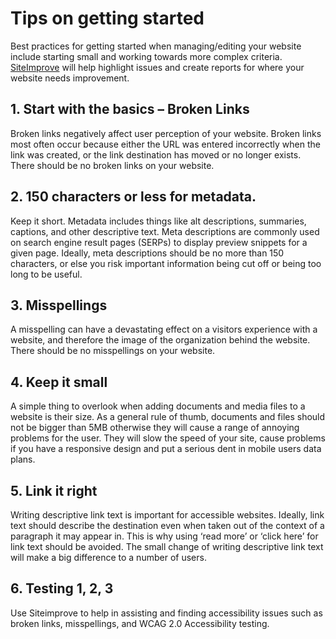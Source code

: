 # Tips on getting started
Best practices for getting started when managing/editing your website include starting small and working towards more complex criteria. [SiteImprove](http://my.siteimprove.com) will help highlight issues and create reports for where your website needs improvement.

## 1. Start with the basics – Broken Links
Broken links negatively affect user perception of your website. Broken links most often occur because either the URL was entered incorrectly when the link was created, or the link destination has moved or no longer exists. There should be no broken links on your website.

## 2. 150 characters or less for metadata.
Keep it short. Metadata includes things like alt descriptions, summaries, captions, and other descriptive text. Meta descriptions are commonly used on search engine result pages (SERPs) to display preview snippets for a given page. Ideally, meta descriptions should be no more than 150 characters, or else you risk important information being cut off or being too long to be useful.

## 3. Misspellings
A misspelling can have a devastating effect on a visitors experience with a website, and therefore the image of the organization behind the website. There should be no misspellings on your website.

## 4. Keep it small
A simple thing to overlook when adding documents and media files to a website is their size. As a general rule of thumb, documents and files should not be bigger than 5MB otherwise they will cause a range of annoying problems for the user. They will slow the speed of your site, cause problems if you have a responsive design and put a serious dent in mobile users data plans.

## 5. Link it right
Writing descriptive link text is important for accessible websites. Ideally, link text should describe the destination even when taken out of the context of a paragraph it may appear in. This is why using ‘read more’ or ‘click here’ for link text should be avoided. The small change of writing descriptive link text will make a big difference to a number of users. 

## 6. Testing 1, 2, 3
Use Siteimprove to help in assisting and finding accessibility issues such as broken links, misspellings, and WCAG 2.0 Accessibility testing.

